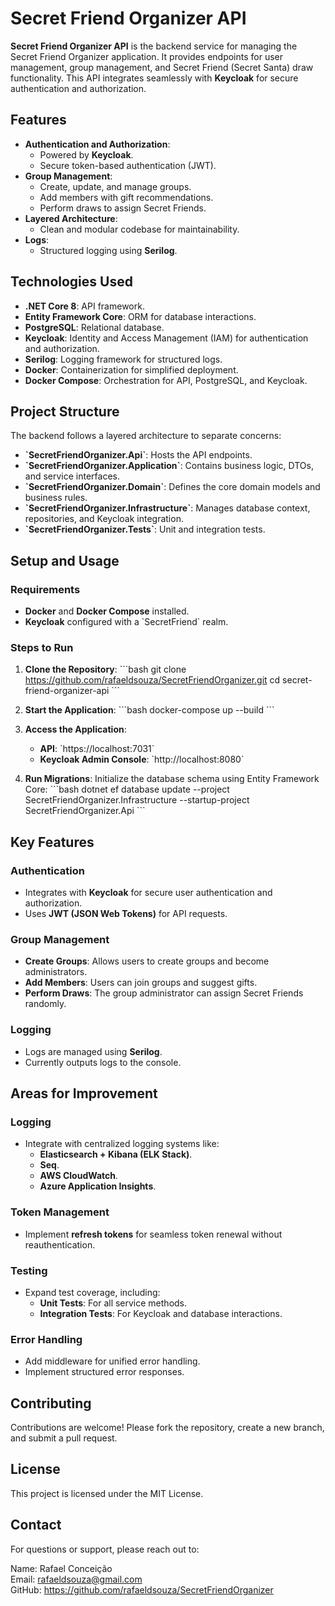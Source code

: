 # Secret Friend Organizer API

**Secret Friend Organizer API** is the backend service for managing the Secret Friend Organizer application. It provides endpoints for user management, group management, and Secret Friend (Secret Santa) draw functionality. This API integrates seamlessly with **Keycloak** for secure authentication and authorization.

## **Features**
- **Authentication and Authorization**:
  - Powered by **Keycloak**.
  - Secure token-based authentication (JWT).
- **Group Management**:
  - Create, update, and manage groups.
  - Add members with gift recommendations.
  - Perform draws to assign Secret Friends.
- **Layered Architecture**:
  - Clean and modular codebase for maintainability.
- **Logs**:
  - Structured logging using **Serilog**.

## **Technologies Used**
- **.NET Core 8**: API framework.
- **Entity Framework Core**: ORM for database interactions.
- **PostgreSQL**: Relational database.
- **Keycloak**: Identity and Access Management (IAM) for authentication and authorization.
- **Serilog**: Logging framework for structured logs.
- **Docker**: Containerization for simplified deployment.
- **Docker Compose**: Orchestration for API, PostgreSQL, and Keycloak.

## **Project Structure**
The backend follows a layered architecture to separate concerns:
- **\`SecretFriendOrganizer.Api\`**: Hosts the API endpoints.
- **\`SecretFriendOrganizer.Application\`**: Contains business logic, DTOs, and service interfaces.
- **\`SecretFriendOrganizer.Domain\`**: Defines the core domain models and business rules.
- **\`SecretFriendOrganizer.Infrastructure\`**: Manages database context, repositories, and Keycloak integration.
- **\`SecretFriendOrganizer.Tests\`**: Unit and integration tests.

## **Setup and Usage**
### **Requirements**
- **Docker** and **Docker Compose** installed.
- **Keycloak** configured with a \`SecretFriend\` realm.

### **Steps to Run**
1. **Clone the Repository**:
   \`\`\`bash
   git clone https://github.com/rafaeldsouza/SecretFriendOrganizer.git
   cd secret-friend-organizer-api
   \`\`\`

2. **Start the Application**:
   \`\`\`bash
   docker-compose up --build
   \`\`\`

3. **Access the Application**:
   - **API**: \`https://localhost:7031\`
   - **Keycloak Admin Console**: \`http://localhost:8080\`

4. **Run Migrations**:
   Initialize the database schema using Entity Framework Core:
   \`\`\`bash
   dotnet ef database update --project SecretFriendOrganizer.Infrastructure --startup-project SecretFriendOrganizer.Api
   \`\`\`

## **Key Features**
### **Authentication**
- Integrates with **Keycloak** for secure user authentication and authorization.
- Uses **JWT (JSON Web Tokens)** for API requests.

### **Group Management**
- **Create Groups**: Allows users to create groups and become administrators.
- **Add Members**: Users can join groups and suggest gifts.
- **Perform Draws**: The group administrator can assign Secret Friends randomly.

### **Logging**
- Logs are managed using **Serilog**.
- Currently outputs logs to the console.

## **Areas for Improvement**
### **Logging**
- Integrate with centralized logging systems like:
  - **Elasticsearch + Kibana (ELK Stack)**.
  - **Seq**.
  - **AWS CloudWatch**.
  - **Azure Application Insights**.

### **Token Management**
- Implement **refresh tokens** for seamless token renewal without reauthentication.

### **Testing**
- Expand test coverage, including:
  - **Unit Tests**: For all service methods.
  - **Integration Tests**: For Keycloak and database interactions.

### **Error Handling**
- Add middleware for unified error handling.
- Implement structured error responses.

## **Contributing**
Contributions are welcome! Please fork the repository, create a new branch, and submit a pull request.

## **License**
This project is licensed under the MIT License.

## **Contact**
For questions or support, please reach out to:

Name: Rafael Conceição \
Email: rafaeldsouza@gmail.com \
GitHub: https://github.com/rafaeldsouza/SecretFriendOrganizer
